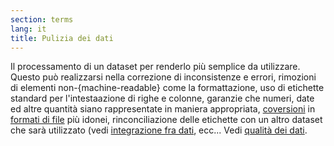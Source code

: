 ```yaml
---
section: terms
lang: it
title: Pulizia dei dati
---
```


Il processamento di un dataset per renderlo più semplice da utilizzare. Questo può realizzarsi nella correzione di inconsistenze e errori, rimozioni di elementi non-{machine-readable} come la formattazione, uso di etichette standard per l'intestaazione di righe e colonne, garanzie che numeri, date ed altre quantità siano rappresentate in maniera appropriata, [coversioni](/glossary/it/terms/conversion/) in [formati di file](/glossary/it/terms/file-format/) più idonei, rinconciliazione delle etichette con un altro dataset che sarà utilizzato (vedi [integrazione fra dati](/glossary/it/terms/data-integration/),  ecc... Vedi [qualità dei dati](/glossary/it/terms/data-quality/).

